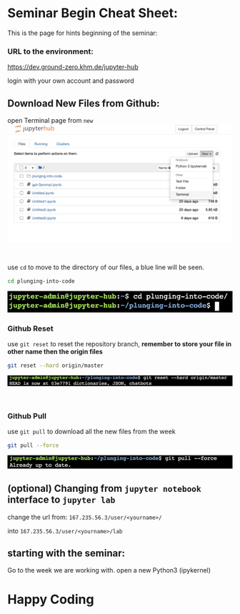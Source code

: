 
# Seminar Begin Cheat Sheet:

This is the page for hints beginning of the seminar:


### URL to the environment:

https://dev.ground-zero.khm.de/jupyter-hub

login with your own account and password


## Download New Files from Github:

open Terminal page from `new`
![this](data/instruction_terminal.png)

</br>

use `cd` to move to the directory of our files, a blue line will be seen.
```bash
cd plunging-into-code
```
![this](data/instruction_goToFile.png)


### Github Reset
use `git reset` to reset the repository branch, **remember to store your file in other name then the origin files**

```bash
git reset --hard origin/master
```
![this](data/instruction_gitReset.png)

</br>

### Github Pull

use `git pull` to download all the new files from the week

```bash
git pull --force
```
![this](data/instruction_gitPull.png)



## (optional) Changing from `jupyter notebook` interface to `jupyter lab` 

change the url from: `167.235.56.3/user/<yourname>/`

into `167.235.56.3/user/<yourname>/lab`


## starting with the seminar:

Go to the week we are working with.
open a new Python3 (ipykernel)

# **Happy Coding** 